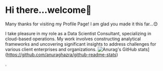 # Hi there...welcome👋
Many thanks for visiting my Profile Page! I am glad you made it this far...😊

I take pleasure in my role as a Data Scientist Consultant, specializing in cloud-based operations. My work involves constructing analytical frameworks and uncovering significant insights to address challenges for various client enterprises and organizations.
![Anurag's GitHub stats](https://github-readme-stats.vercel.app/api?username=zomsoft)](https://github.com/anuraghazra/github-readme-stats)



.
